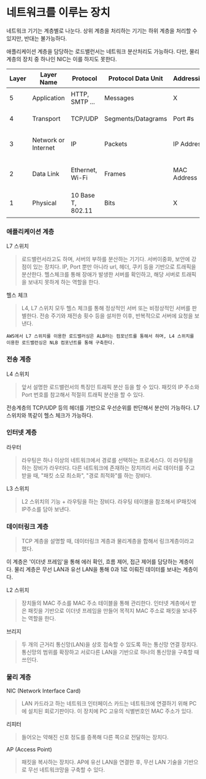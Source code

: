 # 네트워크를 이루는 장치

네트워크 기기는 계층별로 나눈다.
상위 계층을 처리하는 기기는 하위 계층을 처리할 수 있지만, 반대는 불가능하다.

애플리케이션 계층을 담당하는 로드밸런서는 네트워크 분산처리도 가능하다.
다만, 물리 계층의 장치 중 하나인 NIC는 이를 하지도 못한다.

| Layer | Layer Name          | Protocol          | Protocol Data Unit | Addressing  | Device            |
| ----- | ------------------- | ----------------- | ------------------ | ----------- | ----------------- |
| 5     | Application         | HTTP, SMTP ...    | Messages           | X           | L7 스위치         |
| 4     | Transport           | TCP/UDP           | Segments/Datagrams | Port #s     | L4 스위치         |
| 3     | Network or Internet | IP                | Packets            | IP Address  | 라우터, L3 스위치 |
| 2     | Data Link           | Ethernet, Wi-Fi   | Frames             | MAC Address | L2 스위치, 브리지 |
| 1     | Physical            | 10 Base T, 802.11 | Bits               | X           | NIC, 리피터, AP   |

### 애플리케이션 계층

L7 스위치

> 로드밸런서라고도 하며, 서버의 부하를 분산하는 기기다. 서버이중화, 보안에 강점이 있는 장치다. IP, Port 뿐만 아니라 url, 헤더, 쿠키 등을 기반으로 트래픽을 분산한다. 헬스체크를 통해 장애가 발생한 서버를 확인하고, 해당 서버로 트래픽을 보내지 못하게 하는 역할을 한다.

헬스 체크

> L4, L7 스위치 모두 헬스 체크를 통해 정상적인 서버 또는 비정상적인 서버를 판별한다. 전송 주기와 재전송 횟수 등을 설저한 이후, 반복적으로 서버에 요청을 보낸다.

    AWS에서 L7 스위치를 이용한 로드밸러싱은 ALB라는 컴포넌트를 통해서 하며, L4 스위치를 이용한 로드밸런싱은 NLB 컴포넌트를 통해 구축한다.

### 전송 계층

L4 스위치

> 앞서 설명한 로드밸런서의 특징인 트래픽 분산 등을 할 수 있다. 패킷의 IP 주소와 Port 번호를 참고해서 적절히 트래픽 분산을 할 수 있다.

전송계층의 TCP/UDP 등의 헤더를 기반으로 우선순위를 판단해서 분산이 가능하다.
L7 스위치와 똑같이 헬스 체크가 가능하다.

### 인터넷 계층

라우터

> 라우팅은 하나 이상의 네트워크에서 경로를 선택하는 프로세스다. 이 라우팅을 하는 장비가 라우터다. 다른 네트워크에 존재하는 장치끼리 서로 데이터를 주고받을 때, "패킷 소모 최소화", "경로 최적화"를 하는 장비다.

L3 스위치

> L2 스위치의 기능 + 라우팅을 하는 장비다. 라우팅 테이블을 참조해서 IP패킷에 IP주소를 담아 보낸다.

### 데이터링크 계층

> TCP 계층을 설명할 때, 데이터링크 계층과 물리계층을 합해서 링크계층이라고 했다.

이 계층은 '이더넷 프레임'을 통해 에러 확인, 흐름 제어, 접근 제어를 담당하는 계층이다.
물리 계층은 무선 LAN과 유선 LAN을 통해 0과 1로 이뤄진 데이터를 보내는 계층이다.

L2 스위치

> 장치들의 MAC 주소를 MAC 주소 테이블을 통해 관리한다. 인터넷 계층에서 받은 패킷을 기반으로 이더넷 프레임을 만들어 목적지 MAC 주소로 패킷을 보내주는 역할을 한다.

브리지

> 두 개의 근거리 통신망(LAN)을 상호 접속할 수 있도록 하는 통신망 연결 장치다. 통신망의 범위를 확장하고 서로다른 LAN을 기반으로 하나의 통신망을 구축할 때 쓰인다.

### 물리 계층

NIC (Network Interface Card)

> LAN 카드라고 하는 네트워크 인터페이스 카드는 네트워크에 연결하기 위해 PC에 설치된 회로기판이다. 이 장치에 PC 고유의 식별번호인 MAC 주소가 있다.

리피터

> 들어오는 약해진 신호 정도를 증폭해 다른 쪽으로 전달하는 장치다.

AP (Access Point)

> 패킷을 복사하는 장치다. AP에 유선 LAN을 연결한 후, 무선 LAN 기술을 기반으로 무선 네트워크망을 구축할 수 있다.
